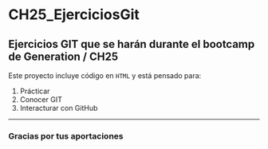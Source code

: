 # CH25_EjerciciosGit
## Ejercicios GIT que se harán durante el bootcamp de Generation / CH25

Este proyecto incluye código en `HTML` y está pensado para:
1. Prácticar
2. Conocer GIT
3. Interacturar con GitHub

___

### Gracias por tus aportaciones